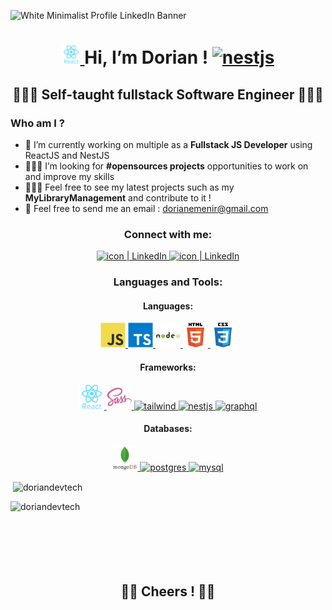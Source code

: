 ![White Minimalist Profile LinkedIn Banner](https://user-images.githubusercontent.com/61510923/178586155-e0d64a64-d0ac-4fe9-89a0-9c9bb26d48fb.png)

<h1 align="center">
  <a href="https://reactjs.org/" target="_blank" rel="noreferrer"> 
    <img src="https://raw.githubusercontent.com/devicons/devicon/master/icons/react/react-original-wordmark.svg" alt="react" width="30" height="30"/> 
  </a> Hi, I’m Dorian ! <a href="https://nestjs.com/" target="_blank" rel="noreferrer"> 
    <img src="https://www.vectorlogo.zone/logos/nestjs/nestjs-icon.svg" alt="nestjs" width="30" height="30"/> 
  </a>
</h1>

<h2 align="center">👨🏻‍💻 Self-taught fullstack Software Engineer 👨🏻‍💻</h2> 

<h3 align="left">Who am I ?</h3>

- 👀 I’m currently working on multiple as a **Fullstack JS Developer** using ReactJS and NestJS
- 👨🏻‍💻 I’m looking for **#opensources projects** opportunities to work on and improve my skills
- 👷🏻‍♂️ Feel free to see my latest projects such as my **MyLibraryManagement** and contribute to it !
- 📨 Feel free to send me an email : dorianemenir@gmail.com

<h3 align="center">Connect with me:</h3>
 
<p align="center" >
<a href="https://www.linkedin.com/in/dorian-emenir-541b98144/" target="_blank"><img src="https://user-images.githubusercontent.com/61510923/155706452-ceb6a5a7-89e7-43ef-8239-f7dc23c68586.png" alt="icon | LinkedIn" width="40px"/>
</a>
<a href="https://stackoverflow.com/users/16067048/doriandevtech" target="_blank"><img src="https://user-images.githubusercontent.com/61510923/155719532-91f3f461-54b7-46db-8d4d-33949d2d4d6a.png" alt="icon | LinkedIn" width="40px"/>
</a>
<br />
</p>

<h3 align="center">Languages and Tools:</h3>

<h4 align="center">Languages:</h4>
<p align="center"> 
  <a href="https://developer.mozilla.org/en-US/docs/Web/JavaScript" target="_blank" rel="noreferrer"> 
    <img src="https://raw.githubusercontent.com/devicons/devicon/master/icons/javascript/javascript-original.svg" alt="javascript" width="40" height="40"/> 
  </a> 
  <a href="https://www.typescriptlang.org/" target="_blank" rel="noreferrer"> 
    <img src="https://raw.githubusercontent.com/devicons/devicon/master/icons/typescript/typescript-original.svg" alt="typescript" width="40" height="40"/> 
  </a> 
  <a href="https://nodejs.org" target="_blank" rel="noreferrer"> 
    <img src="https://raw.githubusercontent.com/devicons/devicon/master/icons/nodejs/nodejs-original-wordmark.svg" alt="nodejs" width="40" height="40"/> 
  </a>
  <a href="https://www.w3.org/html/" target="_blank" rel="noreferrer"> 
    <img src="https://raw.githubusercontent.com/devicons/devicon/master/icons/html5/html5-original-wordmark.svg" alt="html5" width="40" height="40"/> 
  </a> 
  <a href="https://www.w3schools.com/css/" target="_blank" rel="noreferrer"> 
    <img src="https://raw.githubusercontent.com/devicons/devicon/master/icons/css3/css3-original-wordmark.svg" alt="css3" width="40" height="40"/> 
  </a>
</p>

<h4 align="center">Frameworks:</h4>
<p align="center"> 
  <a href="https://reactjs.org/" target="_blank" rel="noreferrer"> 
    <img src="https://raw.githubusercontent.com/devicons/devicon/master/icons/react/react-original-wordmark.svg" alt="react" width="40" height="40"/> 
  </a> 
  <a href="https://sass-lang.com" target="_blank" rel="noreferrer"> 
    <img src="https://raw.githubusercontent.com/devicons/devicon/master/icons/sass/sass-original.svg" alt="sass" width="40" height="40"/> 
  </a> 
  <a href="https://tailwindcss.com/" target="_blank" rel="noreferrer"> 
    <img src="https://www.vectorlogo.zone/logos/tailwindcss/tailwindcss-icon.svg" alt="tailwind" width="40" height="40"/> 
  </a>
  <a href="https://nestjs.com/" target="_blank" rel="noreferrer"> 
    <img src="https://www.vectorlogo.zone/logos/nestjs/nestjs-icon.svg" alt="nestjs" width="40" height="40"/> 
  </a>
  <a href="https://graphql.org" target="_blank" rel="noreferrer"> 
    <img src="https://www.vectorlogo.zone/logos/graphql/graphql-icon.svg" alt="graphql" width="40" height="40"/> 
  </a> 
  
<h4 align="center">Databases:</h4>
<p align="center"> 
  <a href="https://www.mongodb.com/" target="_blank" rel="noreferrer"> 
    <img src="https://raw.githubusercontent.com/devicons/devicon/master/icons/mongodb/mongodb-original-wordmark.svg" alt="mongodb" width="40" height="40"/> 
  </a> 
  <a href="https://www.mongodb.com/" target="_blank" rel="noreferrer"> 
    <img src="https://www.vectorlogo.zone/logos/postgresql/postgresql-icon.svg" alt="postgres" width="40" height="40"/> 
  </a>
  <a href="https://www.mongodb.com/" target="_blank" rel="noreferrer"> 
    <img src="https://www.vectorlogo.zone/logos/mysql/mysql-icon.svg" alt="mysql" width="40" height="40"/> 
  </a> 
  <br/>
</p>

<p align="center"> 
<p>&nbsp;<img align="center" src="https://github-readme-stats.vercel.app/api?username=doriandevtech&show_icons=true&include_all_commits=true&theme=cobalt" alt="doriandevtech" /></p>
</p>
<p>
  <img align="left" src="https://github-readme-stats.vercel.app/api/top-langs?username=doriandevtech&hide=python&show_icons=true&locale=en&layout=compact&theme=dracula" alt="doriandevtech" />
</p>

<br /><br /><br /><br />
<br /><br />

<h2 align="center">👋🏻 Cheers ! 👋🏻</h2>

<!---
doriandevtech/doriandevtech is a ✨ special ✨ repository because its `README.md` (this file) appears on your GitHub profile.
You can click the Preview link to take a look at your changes.
--->
